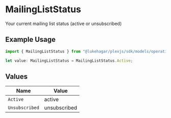 # MailingListStatus

Your current mailing list status (active or unsubscribed)

## Example Usage

```typescript
import { MailingListStatus } from "@lukehagar/plexjs/sdk/models/operations";

let value: MailingListStatus = MailingListStatus.Active;
```

## Values

| Name           | Value          |
| -------------- | -------------- |
| `Active`       | active         |
| `Unsubscribed` | unsubscribed   |